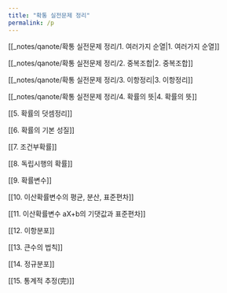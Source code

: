 ```yaml
---
title: "확통 실전문제 정리"
permalink: /p
---
```


[[_notes/qanote/확통 실전문제 정리/1. 여러가지 순열|1. 여러가지 순열]]


[[_notes/qanote/확통 실전문제 정리/2. 중복조합|2. 중복조합]]


[[_notes/qanote/확통 실전문제 정리/3. 이항정리|3. 이항정리]]


[[_notes/qanote/확통 실전문제 정리/4. 확률의 뜻|4. 확률의 뜻]]


[[5. 확률의 덧셈정리]]


[[6. 확률의 기본 성질]]


[[7. 조건부확률]]


[[8. 독립시행의 확률]]


[[9. 확률변수]]


[[10. 이산확률변수의 평균, 분산, 표준편차]]


[[11. 이산확률변수 aX+b의 기댓값과 표준편차]]


[[12. 이항분포]]


[[13. 큰수의 법칙]]


[[14. 정규분포]]


[[15. 통계적 추정(完)]]
